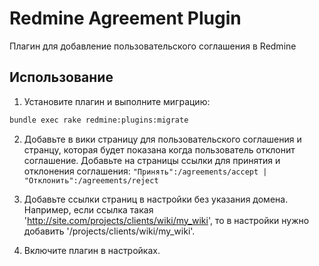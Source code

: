 # Redmine Agreement Plugin

Плагин для добавление пользовательского соглашения в Redmine

## Использование

1. Установите плагин и выполните миграцию:
```bash
bundle exec rake redmine:plugins:migrate
```

2. Добавьте в вики страницу для пользовательского соглашения и странцу, которая будет показана когда пользователь
отклонит соглашение.
Добавьте на страницы ссылки для принятия и отклонения соглашения: `"Принять":/agreements/accept | "Отклонить":/agreements/reject`

3. Добавьте ссылки страниц в настройки без указания домена. Например, если ссылка такая 'http://site.com/projects/clients/wiki/my_wiki', 
то в настройки нужно добавить '/projects/clients/wiki/my_wiki'.

4. Включите плагин в настройках.
